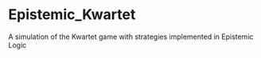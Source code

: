 # Epistemic_Kwartet
A simulation of the Kwartet game with strategies implemented in Epistemic Logic
